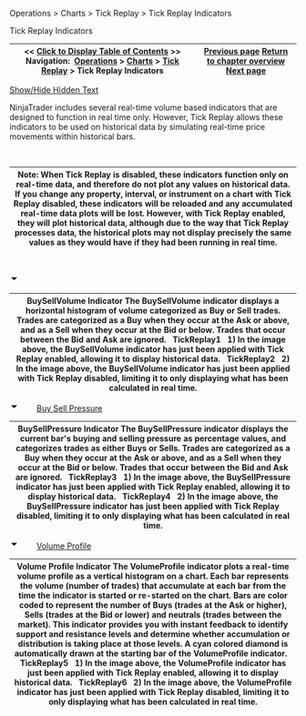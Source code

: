 ﻿


Operations \> Charts \> Tick Replay \> Tick Replay Indicators






















Tick Replay Indicators







| \<\< [Click to Display Table of Contents](power_volume_indicators.md) \>\> **Navigation:**     [Operations](operations.md) \> [Charts](charts.md) \> [Tick Replay](tick_replay.md) \> Tick Replay Indicators | [Previous page](tick_replay.md) [Return to chapter overview](tick_replay.md) [Next page](cot.md) |
| --- | --- |




[Show/Hide Hidden Text](javascript:HMToggleExpandAll(!HMAnyToggleOpen()) "Click to open/close expanding sections")









NinjaTrader includes several real\-time volume based indicators that are designed to function in real time only. However, Tick Replay allows these indicators to be used on historical data by simulating real\-time price movements within historical bars.


 




| Note: When Tick Replay is disabled, these indicators function only on real\-time data, and therefore do not plot any values on historical data. If you change any property, interval, or instrument on a chart with Tick Replay disabled, these indicators will be reloaded and any accumulated real\-time data plots will be lost. However, with Tick Replay enabled, they will plot historical data, although due to the way that Tick Replay processes data, the historical plots may not display precisely the same values as they would have if they had been running in real time. |
| --- |



 


![tog_minus](tog_minus.gif)




| BuySellVolume Indicator The BuySellVolume indicator displays a horizontal histogram of volume categorized as Buy or Sell trades. Trades are categorized as a Buy when they occur at the Ask or above, and as a Sell when they occur at the Bid or below. Trades that occur between the Bid and Ask are ignored.    TickReplay1   1\) In the image above, the BuySellVolume indicator has just been applied with Tick Replay enabled, allowing it to display historical data.   TickReplay2   2\) In the image above, the BuySellVolume indicator has just been applied with Tick Replay disabled, limiting it to only displaying what has been calculated in real time. |
| --- |



![tog_minus](tog_minus.gif)        [Buy Sell Pressure](javascript:HMToggle('toggle','BuySellPressure','BuySellPressure_ICON'))




| BuySellPressure Indicator The BuySellPressure indicator displays the current bar's buying and selling pressure as percentage values, and categorizes trades as either Buys or Sells. Trades are categorized as a Buy when they occur at the Ask or above, and as a Sell when they occur at the Bid or below. Trades that occur between the Bid and Ask are ignored.    TickReplay3   1\) In the image above, the BuySellPressure indicator has just been applied with Tick Replay enabled, allowing it to display historical data.   TickReplay4   2\) In the image above, the BuySellPressure indicator has just been applied with Tick Replay disabled, limiting it to only displaying what has been calculated in real time. |
| --- |



![tog_minus](tog_minus.gif)        [Volume Profile](javascript:HMToggle('toggle','VolumeProfile','VolumeProfile_ICON'))




| Volume Profile Indicator The VolumeProfile indicator plots a real\-time volume profile as a vertical histogram on a chart. Each bar represents the volume (number of trades) that accumulate at each bar from the time the indicator is started or re\-started on the chart. Bars are color coded to represent the number of Buys (trades at the Ask or higher), Sells (trades at the Bid or lower) and neutrals (trades between the market). This indicator provides you with instant feedback to identify support and resistance levels and determine whether accumulation or distribution is taking place at those levels. A cyan colored diamond is automatically drawn at the starting bar of the VolumeProfile indicator.   TickReplay5   1\) In the image above, the VolumeProfile indicator has just been applied with Tick Replay enabled, allowing it to display historical data.   TickReplay6   2\) In the image above, the VolumeProfile indicator has just been applied with Tick Replay disabled, limiting it to only displaying what has been calculated in real time. |
| --- |










